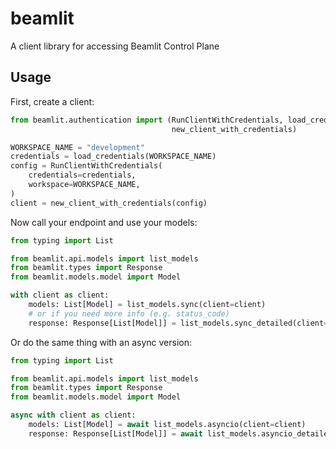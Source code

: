# beamlit
A client library for accessing Beamlit Control Plane

## Usage
First, create a client:

```python
from beamlit.authentication import (RunClientWithCredentials, load_credentials,
                                    new_client_with_credentials)

WORKSPACE_NAME = "development"
credentials = load_credentials(WORKSPACE_NAME)
config = RunClientWithCredentials(
    credentials=credentials,
    workspace=WORKSPACE_NAME,
)
client = new_client_with_credentials(config)
```

Now call your endpoint and use your models:

```python
from typing import List

from beamlit.api.models import list_models
from beamlit.types import Response
from beamlit.models.model import Model

with client as client:
    models: List[Model] = list_models.sync(client=client)
    # or if you need more info (e.g. status_code)
    response: Response[List[Model]] = list_models.sync_detailed(client=client)
```

Or do the same thing with an async version:

```python
from typing import List

from beamlit.api.models import list_models
from beamlit.types import Response
from beamlit.models.model import Model

async with client as client:
    models: List[Model] = await list_models.asyncio(client=client)
    response: Response[List[Model]] = await list_models.asyncio_detailed(client=client)
```
